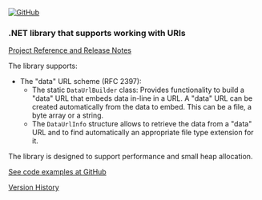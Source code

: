 [![GitHub](https://img.shields.io/github/license/FolkerKinzel/MimeTypes)](https://github.com/FolkerKinzel/MimeTypes/blob/master/LICENSE)


### .NET library that supports working with URIs
[Project Reference and Release Notes](https://github.com/FolkerKinzel/Uris/releases/tag/v1.0.0-beta.5)

The library supports:
- The "data" URL scheme (RFC 2397):
  - The static `DataUrlBuilder` class: Provides functionality to build a "data" URL that embeds data in-line in a URL. A "data" URL can be created automatically from the data to embed. This can be a file, a byte array or a string. 
  - The `DataUrlInfo` structure allows to retrieve the data from a "data" URL and to find automatically an appropriate file type extension for it.

The library is designed to support performance and small heap allocation.

[See code examples at GitHub](https://github.com/FolkerKinzel/Uris)

[Version History](https://github.com/FolkerKinzel/Uris/releases)



